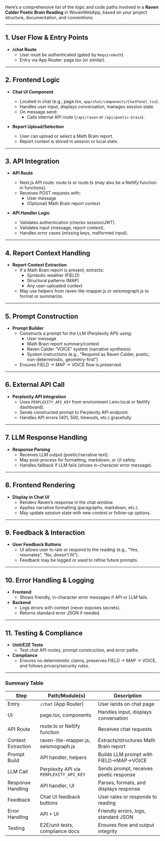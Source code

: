Here’s a comprehensive list of the logic and code paths involved in a **Raven Calder Poetic Brain Reading** in WovenWebApp, based on your project structure, documentation, and conventions:

---

## 1. **User Flow & Entry Points**

- **/chat Route**  
  - User must be authenticated (gated by `RequireAuth`).
  - Entry via App Router: page.tsx (or similar).

---

## 2. **Frontend Logic**

- **Chat UI Component**  
  - Located in chat (e.g., page.tsx, `app/chat/components/ChatPanel.tsx`).
  - Handles user input, displays conversation, manages session state.
  - On message send:
    - Calls internal API route (`/api/raven` or `/api/poetic-brain`).

- **Report Upload/Selection**  
  - User can upload or select a Math Brain report.
  - Report context is stored in session or local state.

---

## 3. **API Integration**

- **API Route**  
  - Next.js API route: route.ts or route.ts (may also be a Netlify function in functions).
  - Receives POST requests with:
    - User message
    - (Optional) Math Brain report context

- **API Handler Logic**  
  - Validates authentication (checks session/JWT).
  - Validates input (message, report context).
  - Handles error cases (missing keys, malformed input).

---

## 4. **Report Context Handling**

- **Report Context Extraction**  
  - If a Math Brain report is present, extracts:
    - Symbolic weather (FIELD)
    - Structural patterns (MAP)
    - Any user-uploaded context
  - May use helpers from raven-lite-mapper.js or seismograph.js to format or summarize.

---

## 5. **Prompt Construction**

- **Prompt Builder**  
  - Constructs a prompt for the LLM (Perplexity API) using:
    - User message
    - Math Brain report summary/context
    - Raven Calder “VOICE” system (narrative synthesis)
    - System instructions (e.g., “Respond as Raven Calder, poetic, non-deterministic, geometry-first”)
  - Ensures FIELD → MAP → VOICE flow is preserved.

---

## 6. **External API Call**

- **Perplexity API Integration**  
  - Uses `PERPLEXITY_API_KEY` from environment (.env.local or Netlify dashboard).
  - Sends constructed prompt to Perplexity API endpoint.
  - Handles API errors (401, 500, timeouts, etc.) gracefully.

---

## 7. **LLM Response Handling**

- **Response Parsing**  
  - Receives LLM output (poetic/narrative text).
  - May post-process for formatting, markdown, or UI safety.
  - Handles fallback if LLM fails (shows in-character error message).

---

## 8. **Frontend Rendering**

- **Display in Chat UI**  
  - Renders Raven’s response in the chat window.
  - Applies narrative formatting (paragraphs, markdown, etc.).
  - May update session state with new context or follow-up options.

---

## 9. **Feedback & Interaction**

- **User Feedback Buttons**  
  - UI allows user to rate or respond to the reading (e.g., “Yes, resonates”, “No, doesn’t fit”).
  - Feedback may be logged or used to refine future prompts.

---

## 10. **Error Handling & Logging**

- **Frontend**  
  - Shows friendly, in-character error messages if API or LLM fails.
- **Backend**  
  - Logs errors with context (never exposes secrets).
  - Returns standard error JSON if needed.

---

## 11. **Testing & Compliance**

- **Unit/E2E Tests**  
  - Test chat API routes, prompt construction, and error paths.
- **Compliance**  
  - Ensures no deterministic claims, preserves FIELD → MAP → VOICE, and follows privacy/security rules.

---

### **Summary Table**

| Step                | Path/Module(s)                                      | Description                                  |
|---------------------|-----------------------------------------------------|----------------------------------------------|
| Entry               | `/chat` (App Router)                                | User lands on chat page                      |
| UI                  | page.tsx, components                     | Handles input, displays conversation         |
| API Route           | route.ts or Netlify function        | Receives chat requests                       |
| Context Extraction  | raven-lite-mapper.js, seismograph.js    | Extracts/structures Math Brain report        |
| Prompt Build        | API handler, helpers                                | Builds LLM prompt with FIELD→MAP→VOICE       |
| LLM Call            | Perplexity API via `PERPLEXITY_API_KEY`             | Sends prompt, receives poetic response       |
| Response Handling   | API handler, UI                                     | Parses, formats, and displays response       |
| Feedback            | Chat UI feedback buttons                            | User rates or responds to reading            |
| Error Handling      | API + UI                                            | Friendly errors, logs, standard JSON         |
| Testing             | E2E/unit tests, compliance docs                     | Ensures flow and output integrity            |

